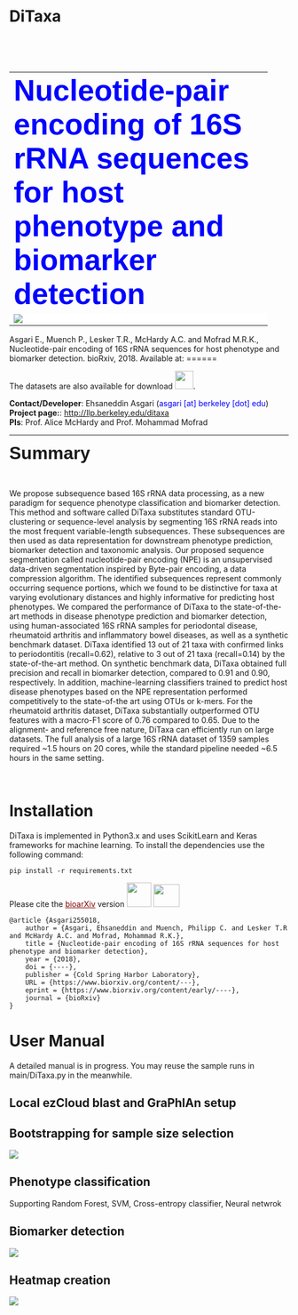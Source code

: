 # DiTaxa
<table style="height: 48px; width: 812px;">
<table style="width: 802px;">
<tbody>
<tr>
<td style="width: 450px;" colspan="2"><span style="font-size: 40pt; font-family: helvetica,arial,sans-serif;"><span style="color: #0000ff;"><strong>Nucleotide-pair encoding of 16S rRNA sequences for host phenotype and biomarker detection</strong></span></span></td>
</tr>
<tr>
<td style="width: 450px;background-color: white;" colspan="2"><img src="https://user-images.githubusercontent.com/8551117/40691993-7b6e0014-63af-11e8-9289-c3b842aff9f6.png"/></td>
</tr>
</tbody>
</table>


Asgari E., Muench P., Lesker T.R., McHardy A.C. and Mofrad M.R.K., Nucleotide-pair encoding of 16S rRNA sequences for host phenotype and biomarker detection. bioRxiv, 2018. Available at: ======


 
The datasets </strong> are also available for download <a href='http://llp.berkeley.edu/ditaxa'><img class="alignnone wp-image-36" src="http://llp.berkeley.edu/wp-content/uploads/2018/01/zip.png" alt="" width="33" height="33" /></a>.

<strong>Contact/Developer</strong>: Ehsaneddin Asgari (<span style="color: #0000ff;">asgari [at] berkeley [dot] edu</span>)
<br/>
<strong>Project page:</strong>: <a href="http://llp.berkeley.edu/ditaxa">http://llp.berkeley.edu/ditaxa</a>
<br/>
<strong>PIs</strong>: Prof. Alice McHardy and Prof. Mohammad Mofrad
<br/>

<hr />

<span style="font-family: helvetica,arial,sans-serif; font-size: 24pt;"><strong>Summary</strong></span>

&nbsp;

We propose subsequence based 16S rRNA data processing, as a new paradigm for sequence phenotype classification and biomarker detection. This method and software called DiTaxa substitutes standard OTU-clustering or sequence-level analysis by segmenting 16S rRNA reads into the most frequent variable-length subsequences. These subsequences are then used as data representation for downstream phenotype prediction, biomarker detection and taxonomic analysis. Our proposed sequence segmentation called nucleotide-pair encoding (NPE) is an unsupervised data-driven segmentation inspired by Byte-pair encoding, a data compression algorithm. The identified subsequences represent commonly occurring sequence portions, which we found to be distinctive for taxa at varying evolutionary distances and highly informative for predicting host phenotypes.
We compared the performance of DiTaxa to the state-of-the-art methods in disease phenotype prediction and biomarker detection, using human-associated 16S rRNA samples for periodontal disease, rheumatoid arthritis and inflammatory bowel diseases, as well as a synthetic benchmark dataset. DiTaxa identified 13 out of 21 taxa with confirmed links to periodontitis (recall=0.62), relative to 3 out of 21 taxa (recall=0.14) by the state-of-the-art method. On synthetic benchmark data, DiTaxa obtained full precision and recall in biomarker detection, compared to 0.91 and 0.90, respectively. In addition, machine-learning classifiers trained to predict host disease phenotypes based on the NPE representation performed competitively to the state-of-the art using OTUs or k-mers. For the rheumatoid arthritis dataset, DiTaxa substantially outperformed OTU features with a macro-F1 score of 0.76 compared to 0.65. Due to the alignment- and reference free nature, DiTaxa can efficiently run on large datasets. The full analysis of a large 16S rRNA dataset of 1359 samples required ~1.5 hours on 20 cores, while the standard pipeline needed ~6.5 hours in the same setting.

&nbsp;</td>
</tr>
</tbody>

</table>


<h1>Installation</h1>

DiTaxa is implemented in Python3.x and uses ScikitLearn and Keras frameworks for machine learning. To install the dependencies use the following command:
```
pip install -r requirements.txt
```

Please cite the <a style="color: #800000;" href="https://www.biorxiv.org/content/early/2018/01/31/255018">bioarXiv</a> version  <a href="https://www.biorxiv.org/highwire/citation/78275/bibtext"><img class="alignnone wp-image-142" src="http://llp.berkeley.edu/wp-content/uploads/2018/01/bibtex-icon.png" alt="" width="44" height="44" /></a> <a href="https://www.biorxiv.org/highwire/citation/78275/mendeley"><img class="alignnone wp-image-143" src="http://llp.berkeley.edu/wp-content/uploads/2018/01/Apps-Mendeley-icon-150x150.png" alt="" width="47" height="41" /></a>

```
@article {Asgari255018,
	author = {Asgari, Ehsaneddin and Muench, Philipp C. and Lesker T.R and McHardy A.C. and Mofrad, Mohammad R.K.},
	title = {Nucleotide-pair encoding of 16S rRNA sequences for host phenotype and biomarker detection},
	year = {2018},
	doi = {----},
	publisher = {Cold Spring Harbor Laboratory},
	URL = {https://www.biorxiv.org/content/---},
	eprint = {https://www.biorxiv.org/content/early/----},
	journal = {bioRxiv}
}

```

<h1> User Manual </h1>

A detailed manual is in progress. You may reuse the sample runs in main/DiTaxa.py in the meanwhile.

<h2>Local ezCloud blast and GraPhlAn setup</h2>

<h2>Bootstrapping for sample size selection</h2>
<img src="https://user-images.githubusercontent.com/8551117/40692939-f8b2785c-63b4-11e8-9194-c944775bbdf6.png">

<h2>Phenotype classification</h2>
Supporting Random Forest, SVM, Cross-entropy classifier, Neural netwrok

<h2>Biomarker detection</h2>

<img src="https://user-images.githubusercontent.com/8551117/40692994-568c1960-63b5-11e8-999d-ee69917943f5.png"/>


<h2>Heatmap creation</h2>

<img src="https://user-images.githubusercontent.com/8551117/40692895-b01a2a68-63b4-11e8-95d2-fc3727471bca.png"/>



